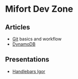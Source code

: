 # Mifort Dev Zone

## Articles
* [Git](./tools/git.md) basics and workflow
* [DynamoDB](./Article.DynamoDb.md)

## Presentations
* [Handlebars Igor]([https://drive.google.com/open?id=0B1qS6sGXuV7wazEtanJLN3Exdms)
